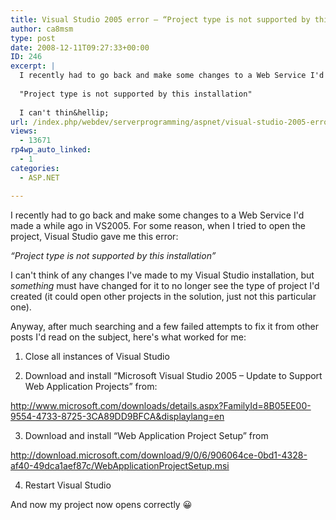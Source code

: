 ```yaml
---
title: Visual Studio 2005 error – “Project type is not supported by this installation”
author: ca8msm
type: post
date: 2008-12-11T09:27:33+00:00
ID: 246
excerpt: |
  I recently had to go back and make some changes to a Web Service I'd made a while ago in VS2005. For some reason, when I tried to open the project, Visual Studio gave me this error:
  
  "Project type is not supported by this installation"
  
  I can't thin&hellip;
url: /index.php/webdev/serverprogramming/aspnet/visual-studio-2005-error-project-type-is/
views:
  - 13671
rp4wp_auto_linked:
  - 1
categories:
  - ASP.NET

---
```

I recently had to go back and make some changes to a Web Service I'd made a while ago in VS2005. For some reason, when I tried to open the project, Visual Studio gave me this error:

_“Project type is not supported by this installation”_

I can't think of any changes I've made to my Visual Studio installation, but _something_ must have changed for it to no longer see the type of project I'd created (it could open other projects in the solution, just not this particular one).

Anyway, after much searching and a few failed attempts to fix it from other posts I'd read on the subject, here's what worked for me:

1. Close all instances of Visual Studio

2. Download and install “Microsoft Visual Studio 2005 &#8211; Update to Support Web Application Projects” from:

http://www.microsoft.com/downloads/details.aspx?FamilyId=8B05EE00-9554-4733-8725-3CA89DD9BFCA&displaylang=en

3. Download and install “Web Application Project Setup” from

http://download.microsoft.com/download/9/0/6/906064ce-0bd1-4328-af40-49dca1aef87c/WebApplicationProjectSetup.msi

4. Restart Visual Studio

And now my project now opens correctly 😀